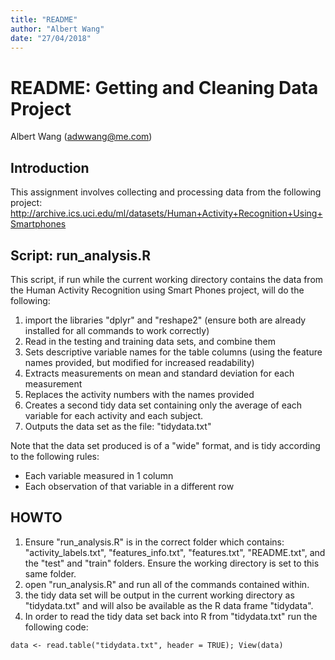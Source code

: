 ```yaml
---
title: "README"
author: "Albert Wang"
date: "27/04/2018"
---
```


# README: Getting and Cleaning Data Project

Albert Wang (adwwang@me.com)

## Introduction
This assignment involves collecting and processing data from the following project: http://archive.ics.uci.edu/ml/datasets/Human+Activity+Recognition+Using+Smartphones

## Script: run_analysis.R
This script, if run while the current working directory contains the data from the Human Activity Recognition using Smart Phones project, will do the following:
1. import the libraries "dplyr" and "reshape2" (ensure both are already installed for all commands to work correctly)
2. Read in the testing and training data sets, and combine them
3. Sets descriptive variable names for the table columns (using the feature names provided, but modified for increased readability)
4. Extracts measurements on mean and standard deviation for each measurement
5. Replaces the activity numbers with the names provided
6. Creates a second tidy data set containing only the average of each variable for each activity and each subject.
7. Outputs the data set as the file: "tidydata.txt"

Note that the data set produced is of a "wide" format, and is tidy according to the following rules:
* Each variable measured in 1 column
* Each observation of that variable in a different row

## HOWTO
1. Ensure "run_analysis.R" is in the correct folder which contains: "activity_labels.txt", "features_info.txt", "features.txt", "README.txt", and the "test" and "train" folders. Ensure the working directory is set to this same folder.
2. open "run_analysis.R" and run all of the commands contained within.
3. the tidy data set will be output in the current working directory as "tidydata.txt" and will also be available as the R data frame "tidydata".
4. In order to read the tidy data set back into R from "tidydata.txt" run the following code:

`
data <- read.table("tidydata.txt", header = TRUE);
View(data)
`